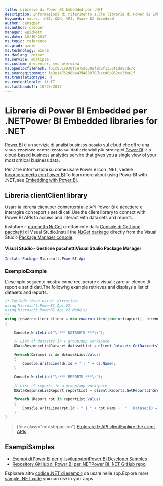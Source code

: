 ```yaml
---
title: Librerie di Power BI Embedded per .NET
description: Informazioni di riferimento sulle librerie di Power BI Embedded per .NET
keywords: Azure, .NET, SDK, API, Power BI Embedded
author: camsoper
ms.author: casoper
manager: wpickett
ms.date: 10/19/2017
ms.topic: reference
ms.prod: azure
ms.technology: azure
ms.devlang: dotnet
ms.service: multiple
ms.custom: devcenter, svc-overview
ms.openlocfilehash: f61c931d930fce75d038af8b8f1355f1de9cde7c
ms.sourcegitcommit: fe3e1475208ba47d4630788bac88b952cc3fe61f
ms.translationtype: HT
ms.contentlocale: it-IT
ms.lasthandoff: 10/23/2017
---
```

# <a name="power-bi-embedded-libraries-for-net"></a><span data-ttu-id="ed940-104">Librerie di Power BI Embedded per .NET</span><span class="sxs-lookup"><span data-stu-id="ed940-104">Power BI Embedded libraries for .NET</span></span>

<span data-ttu-id="ed940-105">[Power BI](https://powerbi.microsoft.com/) è un servizio di analisi business basato sul cloud che offre una visualizzazione centralizzata sui dati aziendali più strategici.</span><span class="sxs-lookup"><span data-stu-id="ed940-105">[Power BI](https://powerbi.microsoft.com/) is a cloud-based business analytics service that gives you a single view of your most critical business data.</span></span>

<span data-ttu-id="ed940-106">Per altre informazioni su come usare Power BI con .NET, vedere [Incorporamento con Power BI](https://powerbi.microsoft.com/en-us/documentation/powerbi-developer-embedding/).</span><span class="sxs-lookup"><span data-stu-id="ed940-106">To learn more about using Power BI with .NET, see [Embedding with Power BI](https://powerbi.microsoft.com/en-us/documentation/powerbi-developer-embedding/).</span></span>

## <a name="client-library"></a><span data-ttu-id="ed940-107">Libreria client</span><span class="sxs-lookup"><span data-stu-id="ed940-107">Client library</span></span>

<span data-ttu-id="ed940-108">Usare la libreria client per connettersi alle API Power BI e accedere e interagire con report e set di dati.</span><span class="sxs-lookup"><span data-stu-id="ed940-108">Use the client library to connect with Power BI APIs to access and interact with data sets and reports.</span></span>

<span data-ttu-id="ed940-109">Installare il [pacchetto NuGet](https://www.nuget.org/packages/Microsoft.PowerBI.Api) direttamente dalla [Console di Gestione pacchetti][PackageManager] di Visual Studio.</span><span class="sxs-lookup"><span data-stu-id="ed940-109">Install the [NuGet package](https://www.nuget.org/packages/Microsoft.PowerBI.Api) directly from the Visual Studio [Package Manager console][PackageManager].</span></span>

#### <a name="visual-studio-package-manager"></a><span data-ttu-id="ed940-110">Visual Studio - Gestione pacchetti</span><span class="sxs-lookup"><span data-stu-id="ed940-110">Visual Studio Package Manager</span></span>

```powershell
Install-Package Microsoft.PowerBI.Api
```

### <a name="example"></a><span data-ttu-id="ed940-111">Esempio</span><span class="sxs-lookup"><span data-stu-id="ed940-111">Example</span></span>

<span data-ttu-id="ed940-112">L'esempio seguente mostra come recuperare e visualizzare un elenco di report e set di dati.</span><span class="sxs-lookup"><span data-stu-id="ed940-112">The following example retrieves and displays a list of datasets and reports.</span></span>

```csharp
/* Include these'using' directive:
using Microsoft.PowerBI.Api.V2;
using Microsoft.PowerBI.Api.V2.Models;
*/
using (PowerBIClient client = new PowerBIClient(new Uri(apiUrl), tokenCredentials))
{

    Console.WriteLine("\r*** DATASETS ***\r");

    // List of datasets in a group/app workspace
    ODataResponseListDataset datasetList = client.Datasets.GetDatasetsInGroup(groupId);

    foreach(Dataset ds in datasetList.Value)
    {
        Console.WriteLine(ds.Id + " | " + ds.Name);
    }

    Console.WriteLine("\r*** REPORTS ***\r");

    // List of reports in a group/app workspace
    ODataResponseListReport reportList = client.Reports.GetReportsInGroup(groupId);

    foreach (Report rpt in reportList.Value)
    {
        Console.WriteLine(rpt.Id + " | " + rpt.Name +  " | DatasetID = " + rpt.DatasetId);
    }
}
```

> [!div class="nextstepaction"]
> [<span data-ttu-id="ed940-113">Esplorare le API client</span><span class="sxs-lookup"><span data-stu-id="ed940-113">Explore the client APIs</span></span>](https://powerbi.microsoft.com/documentation/powerbi-developer-rest-api-reference/)

## <a name="samples"></a><span data-ttu-id="ed940-114">Esempi</span><span class="sxs-lookup"><span data-stu-id="ed940-114">Samples</span></span>

* [<span data-ttu-id="ed940-115">Esempi di Power BI per gli sviluppatori</span><span class="sxs-lookup"><span data-stu-id="ed940-115">Power BI Developer Samples</span></span>](https://github.com/Microsoft/PowerBI-Developer-Samples)
* [<span data-ttu-id="ed940-116">Repository GitHub di Power BI per .NET</span><span class="sxs-lookup"><span data-stu-id="ed940-116">Power BI .NET GitHub repo</span></span>](https://github.com/Microsoft/PowerBI-CSharp)

<span data-ttu-id="ed940-117">Esplorare altro [codice .NET di esempio](https://azure.microsoft.com/resources/samples/?platform=dotnet) da usare nelle app.</span><span class="sxs-lookup"><span data-stu-id="ed940-117">Explore more [sample .NET code](https://azure.microsoft.com/resources/samples/?platform=dotnet) you can use in your apps.</span></span>

[PackageManager]: https://docs.microsoft.com/nuget/tools/package-manager-console
